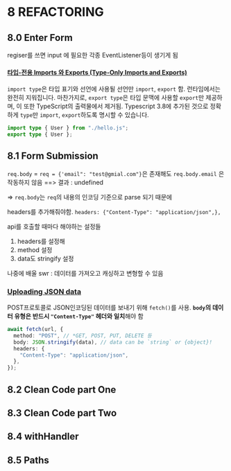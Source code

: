 # 8 REFACTORING

## 8.0 Enter Form

regiser를 쓰면 input 에 필요한 각종 EventListener등이 생기게 됨

#### [타입-전용 Imports 와 Exports (Type-Only Imports and Exports)](https://www.typescriptlang.org/ko/docs/handbook/release-notes/typescript-3-8.html)

`import type`은 타입 표기와 선언에 사용될 선언만 `import`, `export` 함.
런타임에서는 완전히 지워집니다. 마찬가지로, `export type`은 타입 문맥에 사용할 `export`만 제공하며, 이 또한 TypeScript의 출력물에서 제거됨.
Typescript 3.8에 추가된 것으로 정확하게 `type`만 `import`, `export`하도록 명시할 수 있습니다.

```ts
import type { User } from "./hello.js";
export type { User };
```

## 8.1 Form Submission

`req.body` = `req = {'email": "test@gmial.com"}`은 존재해도
`req.body.email` 은 작동하지 않음 ==> 결과 : undefined

=> `req.body`는 `req`의 내용의 인코딩 기준으로 parse 되기 때문에

headers를 추가해줘야함. `headers: {"Content-Type": "application/json",},`

api를 호출할 때마다 해야하는 설정들

1. headers를 설정해
2. method 설정
3. data도 stringify 설정

나중에 배울 swr : 데이터를 가져오고 캐싱하고 변형할 수 있음

### [Uploading JSON data](https://developer.mozilla.org/ko/docs/Web/API/Fetch_API/Using_Fetch#uploading_json_data)

POST프로토콜로 JSON인코딩된 데이터를 보내기 위해 `fetch()`를 사용.
**`body`의 데이터 유형은 반드시 `"Content-Type"` 헤더와 일치**해야 함

```ts
await fetch(url, {
  method: "POST", // *GET, POST, PUT, DELETE 등
  body: JSON.stringify(data), // data can be `string` or {object}!
  headers: {
    "Content-Type": "application/json",
  },
});
```

## 8.2 Clean Code part One

## 8.3 Clean Code part Two

## 8.4 withHandler

## 8.5 Paths

